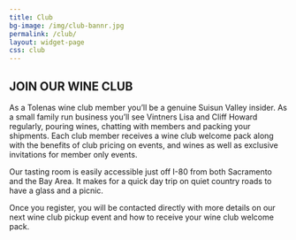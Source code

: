 ```yaml
---
title: Club
bg-image: /img/club-bannr.jpg
permalink: /club/
layout: widget-page
css: club
---
```

## JOIN OUR WINE CLUB

As a Tolenas wine club member you’ll be a genuine Suisun Valley insider. As a small family run business you’ll see Vintners Lisa and Cliff Howard regularly, pouring wines, chatting with members and packing your shipments. Each club member receives a wine club welcome pack along with the benefits of club pricing on events, and wines as well as exclusive invitations for member only events.

Our tasting room is easily accessible just off I-80 from both Sacramento and the Bay Area. It makes for a quick day trip on quiet country roads to have a glass and a picnic.

Once you register, you will be contacted directly with more details on our next wine club pickup event and how to receive your wine club welcome pack.&nbsp;